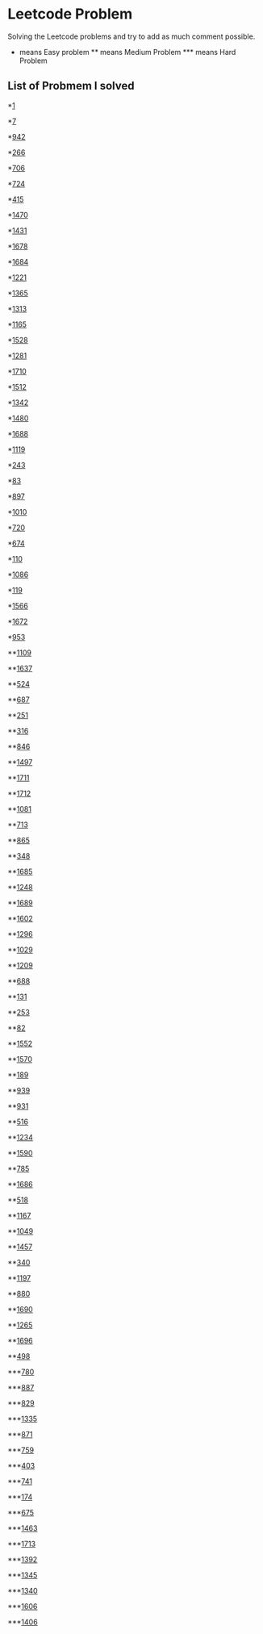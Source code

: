 # Leetcode Problem

Solving the Leetcode problems and try to add as much comment possible.
*    means Easy problem
**   means Medium Problem
***  means Hard Problem

## List of Probmem I solved

*[1](https://leetcode.com/problems/two-sum/)

*[7](https://leetcode.com/problems/reverse-integer/)

*[942](https://leetcode.com/problems/di-string-match/)

*[266](https://leetcode.com/problems/palindrome-permutation/)

*[706](https://leetcode.com/problems/design-hashmap/)

*[724](https://leetcode.com/problems/find-pivot-index/)

*[415](https://leetcode.com/problems/add-strings/)

*[1470](https://leetcode.com/problems/shuffle-the-array/)

*[1431](https://leetcode.com/problems/kids-with-the-greatest-number-of-candies/)

*[1678](https://leetcode.com/problems/goal-parser-interpretation/)

*[1684](https://leetcode.com/problems/count-the-number-of-consistent-strings/)

*[1221](https://leetcode.com/problems/split-a-string-in-balanced-strings/)

*[1365](https://leetcode.com/problems/how-many-numbers-are-smaller-than-the-current-number/)

*[1313](https://leetcode.com/problems/decompress-run-length-encoded-list/)

*[1165](https://leetcode.com/problems/single-row-keyboard/)

*[1528](https://leetcode.com/problems/shuffle-string/)

*[1281](https://leetcode.com/problems/subtract-the-product-and-sum-of-digits-of-an-integer/)

*[1710](https://leetcode.com/problems/maximum-units-on-a-truck/)

*[1512](https://leetcode.com/problems/number-of-good-pairs/)

*[1342](https://leetcode.com/problems/number-of-steps-to-reduce-a-number-to-zero/)

*[1480](https://leetcode.com/problems/running-sum-of-1d-array/)

*[1688](https://leetcode.com/problems/count-of-matches-in-tournament/)

*[1119](https://leetcode.com/problems/remove-vowels-from-a-string/)

*[243](https://leetcode.com/problems/shortest-word-distance/)

*[83](https://leetcode.com/problems/remove-duplicates-from-sorted-list/)

*[897](https://leetcode.com/problems/increasing-order-search-tree/)

*[1010](https://leetcode.com/problems/pairs-of-songs-with-total-durations-divisible-by-60/)

*[720](https://leetcode.com/problems/longest-word-in-dictionary/)

*[674](https://leetcode.com/problems/longest-continuous-increasing-subsequence/)

*[110](https://leetcode.com/problems/balanced-binary-tree/)

*[1086](https://leetcode.com/problems/high-five/)

*[119](https://leetcode.com/problems/pascals-triangle-ii/)

*[1566](https://leetcode.com/problems/detect-pattern-of-length-m-repeated-k-or-more-times/)

*[1672](https://leetcode.com/problems/richest-customer-wealth/)

*[953](https://leetcode.com/problems/verifying-an-alien-dictionary/)

**[1109](https://leetcode.com/problems/corporate-flight-bookings/)

**[1637](https://leetcode.com/problems/widest-vertical-area-between-two-points-containing-no-points/)

**[524](https://leetcode.com/problems/longest-word-in-dictionary-through-deleting/)

**[687](https://leetcode.com/problems/longest-univalue-path/)

**[251](https://leetcode.com/problems/flatten-2d-vector/)

**[316](https://leetcode.com/problems/remove-duplicate-letters/)

**[846](https://leetcode.com/problems/hand-of-straights/)

**[1497](https://leetcode.com/problems/check-if-array-pairs-are-divisible-by-k/)

**[1711](https://leetcode.com/problems/count-good-meals/)

**[1712](https://leetcode.com/problems/ways-to-split-array-into-three-subarrays/)

**[1081](https://leetcode.com/problems/smallest-subsequence-of-distinct-characters/)

**[713](https://leetcode.com/problems/subarray-product-less-than-k/)

**[865](https://leetcode.com/problems/smallest-subtree-with-all-the-deepest-nodes/)

**[348](https://leetcode.com/problems/design-tic-tac-toe/)

**[1685](https://leetcode.com/problems/sum-of-absolute-differences-in-a-sorted-array/)

**[1248](https://leetcode.com/problems/count-number-of-nice-subarrays/)

**[1689](https://leetcode.com/problems/partitioning-into-minimum-number-of-deci-binary-numbers/)

**[1602](https://leetcode.com/problems/find-nearest-right-node-in-binary-tree/)

**[1296](https://leetcode.com/problems/divide-array-in-sets-of-k-consecutive-numbers/)

**[1029](https://leetcode.com/problems/two-city-scheduling/)

**[1209](https://leetcode.com/problems/remove-all-adjacent-duplicates-in-string-ii/)

**[688](https://leetcode.com/problems/knight-probability-in-chessboard/)

**[131](https://leetcode.com/problems/palindrome-partitioning/)

**[253](https://leetcode.com/problems/meeting-rooms-ii/)

**[82](https://leetcode.com/problems/remove-duplicates-from-sorted-list-ii/)

**[1552](https://leetcode.com/problems/magnetic-force-between-two-balls/)

**[1570](https://leetcode.com/problems/dot-product-of-two-sparse-vectors/)

**[189](https://leetcode.com/problems/rotate-array/)

**[939](https://leetcode.com/problems/minimum-area-rectangle/)

**[931](https://leetcode.com/problems/minimum-falling-path-sum/)

**[516](https://leetcode.com/problems/longest-palindromic-subsequence/)

**[1234](https://leetcode.com/problems/replace-the-substring-for-balanced-string/)

**[1590](https://leetcode.com/problems/make-sum-divisible-by-p/)

**[785](https://leetcode.com/problems/is-graph-bipartite/)

**[1686](https://leetcode.com/problems/stone-game-vi/)

**[518](https://leetcode.com/problems/coin-change-2/)

**[1167](https://leetcode.com/problems/minimum-cost-to-connect-sticks/)

**[1049](https://leetcode.com/problems/last-stone-weight-ii/)

**[1457](https://leetcode.com/problems/pseudo-palindromic-paths-in-a-binary-tree/)

**[340](https://leetcode.com/problems/longest-substring-with-at-most-k-distinct-characters/)

**[1197](https://leetcode.com/problems/minimum-knight-moves/)

**[880](https://leetcode.com/problems/decoded-string-at-index/)

**[1690](https://leetcode.com/problems/stone-game-vii/)

**[1265](https://leetcode.com/problems/print-immutable-linked-list-in-reverse/)

**[1696](https://leetcode.com/problems/jump-game-vi/)

**[498](https://leetcode.com/problems/diagonal-traverse/)

***[780](https://leetcode.com/problems/reaching-points/)

***[887](https://leetcode.com/problems/super-egg-drop/)

***[829](https://leetcode.com/problems/consecutive-numbers-sum/)

***[1335](https://leetcode.com/problems/minimum-difficulty-of-a-job-schedule/)

***[871](https://leetcode.com/problems/minimum-number-of-refueling-stops/)

***[759](https://leetcode.com/problems/employee-free-time/)

***[403](https://leetcode.com/problems/frog-jump/)

***[741](https://leetcode.com/problems/cherry-pickup/)

***[174](https://leetcode.com/problems/dungeon-game/)

***[675](https://leetcode.com/problems/cut-off-trees-for-golf-event/)

***[1463](https://leetcode.com/problems/cherry-pickup-ii/)

***[1713](https://leetcode.com/problems/minimum-operations-to-make-a-subsequence/)

***[1392](https://leetcode.com/problems/longest-happy-prefix/)

***[1345](https://leetcode.com/problems/jump-game-iv/)

***[1340](https://leetcode.com/problems/jump-game-v/)

***[1606](https://leetcode.com/problems/find-servers-that-handled-most-number-of-requests/)

***[1406](https://leetcode.com/problems/stone-game-iii/)